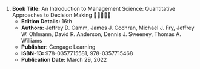 1. **Book Title:** An Introduction to Management Science: Quantitative Approaches to Decision Making 🚨🚨🚨🚨🚨
   - **Edition Details:** 16th
   - **Authors:** Jeffrey D. Camm, James J. Cochran, Michael J. Fry, Jeffrey W. Ohlmann, David R. Anderson, Dennis J. Sweeney, Thomas A. Williams
   - **Publisher:** Cengage Learning
   - **ISBN-13:** 978-0357715581, 978-0357715468
   - **Publication Date:** March 29, 2022
